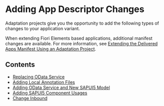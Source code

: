 <!-- loio115ad563b1994f959f836e80affbe735 -->

# Adding App Descriptor Changes

Adaptation projects give you the opportunity to add the following types of changes to your application variant.

When extending Fiori Elements based applications, additional manifest changes are available. For more information, see [Extending the Delivered Apps Manifest Using an Adaptation Project](https://ui5.sap.com/#/topic/a2b24a69baef4b91af2293ccc6b5871f).



<a name="loio115ad563b1994f959f836e80affbe735__section_qxb_1cf_wnb"/>

## Contents

-   [Replacing OData Service](replacing-odata-service-e913fbf.md)
-   [Adding Local Annotation Files](adding-local-annotation-files-c5d62ca.md)
-   [Adding OData Service and New SAPUI5 Model](adding-odata-service-and-new-sapui5-model-886e83b.md)
-   [Adding SAPUI5 Component Usages](adding-sapui5-component-usages-dd4b6e4.md)
-   [Change Inbound](change-inbound-4ce1920.md)

